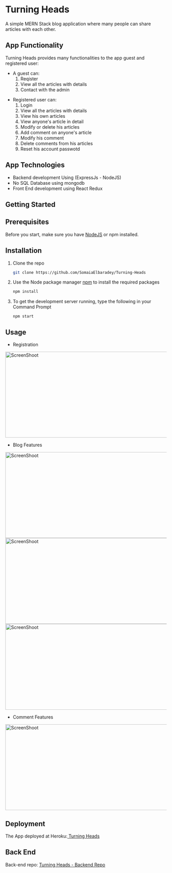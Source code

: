 # Turning Heads
A simple MERN Stack blog application where many people can share articles with each other.

## App Functionality
Turning Heads provides many functionalities to the app guest and registered user:

 <ul>
  <li>A guest can:
    <ol>
      <li>Reqister </li>
      <li>View all the articles with details </li>
      <li>Contact with the admin</li>
    </ol>
    </li>
 </ul>
  
   <ul>
  <li>Registered user can: 
    <ol>
      <li>Login</li>
      <li> View all the articles with details </li>
      <li> View his own articles </li>
      <li> View anyone's article in detail </li>
      <li> Modify or delete his articles </li>
      <li> Add comment on anyone's article </li>
      <li> Modify his comment </li>
      <li> Delete comments from his articles </li>
      <li> Reset his account passwotd </li>
    </ol>
    </li>
</ul>

 
## App Technologies
<ul>
<li> Backend development Using (ExpressJs - NodeJS)</li>
<li> No SQL Database using mongodb</li>
<li> Front End development using React Redux</li>
</ul>


## Getting Started

## Prerequisites
Before you start, make sure you have <a href="https://nodejs.org/en/download/">NodeJS</a> or npm installed.

## Installation
1. Clone the repo
   ```sh
   git clone https://github.com/SomaiaElbaradey/Turning-Heads
   ```
2. Use the Node package manager <a href="https://www.npmjs.com/">npm</a> to install the required packages
   ```sh
   npm install
   ```
3. To get the development server running, type the following in your Command Prompt
   ```JS
   npm start
   ```
   
   
## Usage

- Registration
<img src="https://i.ibb.co/3B8LMMy/Screenshot-2021-06-12-041508.jpg" width="543" height="267" alt="ScreenShoot">

- Blog Features
<img src="https://i.ibb.co/SX51sVG/Screenshot-2021-06-11-151937.jpg" width="543" height="267" alt="ScreenShoot">
<img src="https://i.ibb.co/cT4dTPj/Screenshot-2021-06-12-035959.jpg" width="543" height="267" alt="ScreenShoot">
<img src="https://i.ibb.co/x5Q3VXP/Screenshot-2021-06-12-035907.jpg" width="543" height="267" alt="ScreenShoot">

- Comment Features
<img src="https://i.ibb.co/vvV8Pzs/Screenshot-2021-06-12-040050.jpg" width="543" height="267" alt="ScreenShoot">

## Deployment
The App deployed at Heroku:<a href="https://turningheads.herokuapp.com/"> Turning Heads </a>



## Back End 
Back-end repo: <a href="https://github.com/SomaiaElbaradey/Turning-Heads-API">Turning Heads - Backend Repo</a> 
